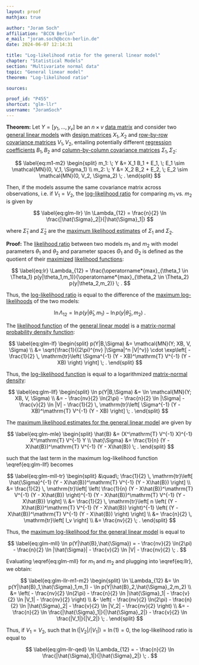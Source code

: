 ```yaml
---
layout: proof
mathjax: true

author: "Joram Soch"
affiliation: "BCCN Berlin"
e_mail: "joram.soch@bccn-berlin.de"
date: 2024-06-07 12:14:31

title: "Log-likelihood ratio for the general linear model"
chapter: "Statistical Models"
section: "Multivariate normal data"
topic: "General linear model"
theorem: "Log-likelihood ratio"

sources:

proof_id: "P455"
shortcut: "glm-llr"
username: "JoramSoch"
---
```



**Theorem:** Let $Y = \left[ y_1, \ldots, y_v \right]$ be an $n \times v$ [data matrix](/D/data) and consider two [general linear models](/D/glm) with [design matrices](/D/glm) $X_1, X_2$ and [row-by-row covariance matrices](/D/glm) $V_1, V_2$, entailing potentially different [regression coefficients](/D/glm) $B_1, B_2$ and [column-by-column covariance matrices](/D/glm) $\Sigma_1, \Sigma_2$:

$$ \label{eq:m1-m2}
\begin{split}
m_1: \; Y &= X_1 B_1 + E_1, \; E_1 \sim \mathcal{MN}(0, V_1, \Sigma_1) \\
m_2: \; Y &= X_2 B_2 + E_2, \; E_2 \sim \mathcal{MN}(0, V_2, \Sigma_2) \; .
\end{split}
$$

Then, if the models assume the same covariance matrix across observations, i.e. if $V_1 = V_2$, the [log-likelihood ratio](/D/llr) for comparing $m_1$ vs. $m_2$ is given by

$$ \label{eq:glm-llr}
\ln \Lambda_{12} = \frac{n}{2} \ln \frac{|\hat{\Sigma}_2|}{|\hat{\Sigma}_1|}
$$

where $\hat{\Sigma}_1$ and $\hat{\Sigma}_2$ are the [maximum likelihood estimates](/D/mle) of $\Sigma_1$ and $\Sigma_2$.


**Proof:** The [likelihood ratio](/D/lr) between two models $m_1$ and $m_2$ with model parameters $\theta_1$ and $\theta_2$ and parameter spaces $\Theta_1$ and $\Theta_2$ is defined as the quotient of their [maximized](/D/mle) [likelihood functions](/D/lf):

$$ \label{eq:lr}
\Lambda_{12} = \frac{\operatorname*{max}_{\theta_1 \in \Theta_1} p(y|\theta_1,m_1)}{\operatorname*{max}_{\theta_2 \in \Theta_2} p(y|\theta_2,m_2)} \; .
$$

Thus, the [log-likelihood ratio](/D/llr) is equal to the difference of the [maximum log-likelihoods](/D/mll) of the two models:

$$ \label{eq:llr}
\ln \Lambda_{12} = \ln p(y|\hat{\theta}_1,m_1) - \ln p(y|\hat{\theta}_2,m_2) \; .
$$

The [likelihood function](/D/lf) of the [general linear model](/D/glm) is a [matrix-normal probability density function](/P/matn-pdf):

$$ \label{eq:glm-lf}
\begin{split}
p(Y|B,\Sigma)
&= \mathcal{MN}(Y; XB, V, \Sigma) \\
&= \sqrt{\frac{1}{(2\pi)^{nv} |\Sigma|^n |V|^v}} \cdot \exp\left[ -\frac{1}{2} \, \mathrm{tr}\left( \Sigma^{-1} (Y - XB)^\mathrm{T} V^{-1} (Y - XB) \right) \right] \; .
\end{split}
$$

Thus, the [log-likelihood function](/D/llf) is equal to a logarithmized [matrix-normal](/D/matn) [density](/D/pdf):

$$ \label{eq:glm-llf}
\begin{split}
\ln p(Y|B,\Sigma)
&= \ln \mathcal{MN}(Y; XB, V, \Sigma) \\
&= - \frac{nv}{2} \ln(2\pi) - \frac{n}{2} \ln |\Sigma| - \frac{v}{2} \ln |V| - \frac{1}{2} \, \mathrm{tr}\left[ \Sigma^{-1} (Y - XB)^\mathrm{T} V^{-1} (Y - XB) \right] \; .
\end{split}
$$

The [maximum likelihood estimates for the general linear model](/P/glm-mle) are given by

$$ \label{eq:glm-mle}
\begin{split}
\hat{B}      &= (X^\mathrm{T} V^{-1} X)^{-1} X^\mathrm{T} V^{-1} Y \\
\hat{\Sigma} &= \frac{1}{n} (Y - X\hat{B})^\mathrm{T} V^{-1} (Y - X\hat{B}) \; .
\end{split}
$$

such that the last term in the maximum log-likelihood function \eqref{eq:glm-llf} becomes

$$ \label{eq:glm-mll-tr}
\begin{split}
&\quad\; \frac{1}{2} \, \mathrm{tr}\left[ \hat{\Sigma}^{-1} (Y - X\hat{B})^\mathrm{T} V^{-1} (Y - X\hat{B}) \right] \\
&= \frac{1}{2} \, \mathrm{tr}\left[ \left( \frac{1}{n} (Y - X\hat{B})^\mathrm{T} V^{-1} (Y - X\hat{B}) \right)^{-1} (Y - X\hat{B})^\mathrm{T} V^{-1} (Y - X\hat{B}) \right] \\
&= \frac{1}{2} \, \mathrm{tr}\left[ n \left( (Y - X\hat{B})^\mathrm{T} V^{-1} (Y - X\hat{B}) \right)^{-1} \left( (Y - X\hat{B})^\mathrm{T} V^{-1} (Y - X\hat{B}) \right) \right] \\
&= \frac{n}{2} \, \mathrm{tr}\left[ I_v \right] \\
&= \frac{nv}{2} \; .
\end{split}
$$

Thus, the [maximum log-likelihood for the general linear model](/P/glm-mll) is equal to

$$ \label{eq:glm-mll}
\ln p(Y|\hat{B},\hat{\Sigma}) = - \frac{nv}{2} \ln(2\pi) - \frac{n}{2} \ln |\hat{\Sigma}| - \frac{v}{2} \ln |V| - \frac{nv}{2} \; .
$$

Evaluating \eqref{eq:glm-mll} for $m_1$ and $m_2$ and plugging into \eqref{eq:llr}, we obtain:

$$ \label{eq:glm-llr-m1-m2}
\begin{split}
\ln \Lambda_{12}
&= \ln p(Y|\hat{B}_1,\hat{\Sigma}_1,m_1) - \ln p(Y|\hat{B}_2,\hat{\Sigma}_2,m_2) \\
&= \left( - \frac{nv}{2} \ln(2\pi) - \frac{n}{2} \ln |\hat{\Sigma}_1| - \frac{v}{2} \ln |V_1| - \frac{nv}{2} \right) \\
&- \left( - \frac{nv}{2} \ln(2\pi) - \frac{n}{2} \ln |\hat{\Sigma}_2| - \frac{v}{2} \ln |V_2| - \frac{nv}{2} \right) \\
&= - \frac{n}{2} \ln \frac{|\hat{\Sigma}_1|}{|\hat{\Sigma}_2|} - \frac{v}{2} \ln \frac{|V_1|}{|V_2|} \; .
\end{split}
$$

Thus, if $V_1 = V_2$, such that $\ln(\vert V_2 \vert / \vert V_1 \vert) = \ln(1) = 0$, the log-likelihood ratio is equal to

$$ \label{eq:glm-llr-qed}
\ln \Lambda_{12} = - \frac{n}{2} \ln \frac{|\hat{\Sigma}_1|}{|\hat{\Sigma}_2|} \; .
$$